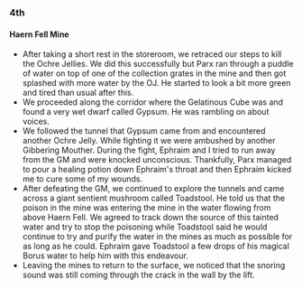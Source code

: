 ### 4th
#### Haern Fell Mine
* After taking a short rest in the storeroom, we retraced our steps to kill the Ochre Jellies. We did this successfully but Parx ran through a puddle of water on top of one of the collection grates in the mine and then got splashed with more water by the OJ. He started to look a bit more green and tired than usual after this.
* We proceeded along the corridor where the Gelatinous Cube was and found a very wet dwarf called Gypsum. He was rambling on about voices.
* We followed the tunnel that Gypsum came from and encountered another Ochre Jelly. While fighting it we were ambushed by another Gibbering Mouther. During the fight, Ephraim and I tried to run away from the GM and were knocked unconscious. Thankfully, Parx managed to pour a healing potion down Ephraim's throat and then Ephraim kicked me to cure some of my wounds.
* After defeating the GM, we continued to explore the tunnels and came across a giant sentient mushroom called Toadstool. He told us that the poison in the mine was entering the mine in the water flowing from above Haern Fell. We agreed to track down the source of this tainted water and try to stop the poisoning while Toadstool said he would continue to try and purify the water in the mines as much as possible for as long as he could. Ephraim gave Toadstool a few drops of his magical Borus water to help him with this endeavour.
* Leaving the mines to return to the surface, we noticed that the snoring sound was still coming through the crack in the wall by the lift.
